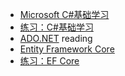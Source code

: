 * [Microsoft C#基础学习](https://learn.microsoft.com/zh-cn/collections/yz26f8y64n7k07)  
* [练习：C#基础学习](https://www.freecodecamp.org/learn/foundational-c-sharp-with-microsoft)  
* [ADO.NET](https://learn.microsoft.com/zh-cn/dotnet/framework/data/adonet/)  reading
* [Entity Framework Core](https://learn.microsoft.com/zh-cn/ef/)  
* [练习：EF Core](https://learn.microsoft.com/zh-cn/training/modules/persist-data-ef-core/)  
